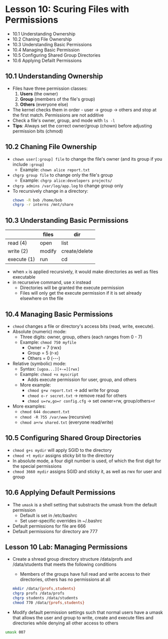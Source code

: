 # Lesson 10: Scuring Files with Permissions

- 10.1 Understanding Ownership
- 10.2 Chaning File Ownership
- 10.3 Understanding Basic Permissions
- 10.4 Managing Basic Permission
- 10.5 Configuring Shared Group Directories
- 10.6 Applying Defailt Permissions

## 10.1 Understanding Ownership

- Files have three permission classes:
    1. **Users** (the owner)
    2. **Group** (members of the file's group)
    3. **Others** (everyone else)
- The kernel checks them in order - user -> group -> others and stop at the first match. Permissions are not additive
- Check a file's owner, group, and mode with `ls -l`
- **Tips**: Always set the correct owner/group (chown) before adjusting permission bits (chmod)


## 10.2 Chaning File Ownership
- `chown user[:group] file` to change the file's owner (and its group if you include `:group`)
    - Example: `chown alice report.txt`
- `chgrp group file` to change only the file's group
    - Example: `chgrp alice:developers projects/`
- `chgrp admins /var/log/app.log` to change group only
- To recursively change in a directory:
    ```bash
    chown -R bob /home/bob
    chgrp -r interns /mnt/share
    ```


## 10.3 Understanding Basic Permissions

|             | files  | dir           |
| ----------- | ------ | ------------- |
| read (4)    | open   | list          |
| write (2)   | modify | create/delete |
| execute (1) | run    | cd            |

- when `x` is applied recursively, it would make directories as well as files executable
- in recurseive command, use `X` instead
    - Directories will be granted the execute permission
    - Files will only get the execute permission if it is set already elsewhere on the file

## 10.4 Managing Basic Permissions
- `chmod` changes a file or directory's access bits (read, write, execute).
- Absolute (numeric) mode:
    - Three digits: owner, group, others (each ranges from 0 - 7)
    - Example: `chmod 750 myfile`
        - Owner = 7 (rwx)
        - Group = 5 (r-x)
        - Others = 0 (---)
- Relative (symbolic) mode:
    - Syntax: `[ugoa...][+-=][rwx]`
    - Example: `chmod +x myscript`
        - Adds execute permission for user, group, and others
    - More example:
        - `chmod g+w report.txt` -> add write for group
        - `chmod o-r secret.txt` -> remove read for others
        - `chmod u=rw,go=r config.cfg` -> set owner=rw, group/others=r
- More examples:
    - `chmod 644 document.txt`
    - `chmod -R 755 /var/www` (recursive)
    - `chmod a+rw shared.txt` (everyone read/write)
 
## 10.5 Configuring Shared Group Directories
- `chmod g+s mydir` will apply SGID to the directory
- `chmod +t mydir` assigns sticky bit to the directory
- In absolute mode, a four digit number is used, of which the first digit for the special permissions
- `chmod 3660 mydir` assigns SGID and sticky it, as well as rwx for user and group

## 10.6 Applying Default Permissions
- The `umask` is a shell setting that substracts the umask from the default permission
    - Default is set in /etc/bashrc
    - Set user-specific overrides in ~/.bashrc
- Default permissions for file are 666
- Default permissions for directory are 777

## Lesson 10 Lab: Managing Permissions
- Create a shread group directory structure /data/profs and /data/students that meets the following conditions
    - Members of the groups have full read and write access to their directories, others has no permissions at all

    ```bash
    mkdir /data/{profs,students}
    chgrp profs /data/profs 
    chgrp students /data/students
    chmod 770 /data/{profs,students} 
    ```

- Modify default permission settings such that normal users have a umask that allows the user and group to write, create and execute files and directories while denying all other access to others

```bash
umask 007
```